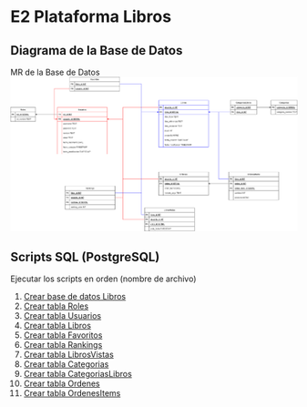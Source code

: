 # E2 Plataforma Libros

## Diagrama de la Base de Datos

MR de la Base de Datos
![Diagrama MR](Diagramas/MR%20Grupo%2017.png)


## Scripts SQL (PostgreSQL)

Ejecutar los scripts en orden (nombre de archivo)

1. [Crear base de datos Libros](BD/01%20Crear%20BD%20libros.sql)
2. [Crear tabla Roles](BD/02%20tabla%20roles.sql)
3. [Crear tabla Usuarios](BD/03%20tabla%20usuarios.sql)
4. [Crear tabla Libros](BD/04%20tabla%20libros.sql)
5. [Crear tabla Favoritos](BD/05%20tabla%20favoritos.sql)
6. [Crear tabla Rankings](BD/06%20tabla%20rankings.sql)
7. [Crear tabla LibrosVistas](BD/07%20tabla%20libros_vistas.sql)
8. [Crear tabla Categorias](BD/08%20tabla%20categorias.sql)
9. [Crear tabla CategoriasLibros](BD/09%20tabla%20categorias_libros.sql)
10. [Crear tabla Ordenes](BD/10%20tabla%20ordenes.sql)
11. [Crear tabla OrdenesItems](BD/11%20tabla%20ordenes_items.sql)
